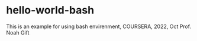 # hello-world-bash
This is an example for using bash envirenment, 
COURSERA, 2022, Oct
Prof. Noah Gift
